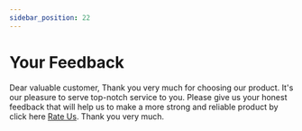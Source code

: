 ```yaml
---
sidebar_position: 22
---
```


# Your Feedback

Dear valuable customer,
Thank you very much for choosing our product.
It's our pleasure to serve top-notch service to you.
Please give us your honest feedback that will help us to make a more strong and reliable product by click here [Rate Us](https://codecanyon.net/downloads).
Thank you very much.
